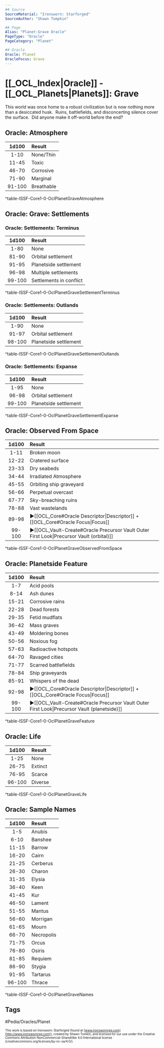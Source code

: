 ```yaml
---
## Source
SourceMaterial: "Ironsworn: Starforged"
SourceAuthor: "Shawn Tompkin"

## Page
Alias: "Planet:Grave Oracle"
PageType: "Oracle"
PageCategory: "Planet"

## Oracle
Oracle: Planet
OracleFocus: Grave
---
```

# [[_OCL_Index|Oracle]] - [[_OCL_Planets|Planets]]: Grave
This world was once home to a robust civilization but is now nothing more than a desiccated husk.  Ruins, battlefields, and disconcerting silence cover the surface.  Did anyone make it off-world before the end?

## Oracle: Atmosphere

| 1d100 | Result |
|:---:|:--- |
| 1-10 | None/Thin |
| 11-45 | Toxic |
| 46-70 | Corrosive |
| 71-90 | Marginal |
| 91-100 | Breathable |
^table-ISSF-Core1-0-OclPlanetGraveAtmosphere

## Oracle: Grave: Settlements
### Oracle: Settlements: Terminus
| 1d100 | Result |
|:---:|:--- |
| 1-80 | None |
| 81-90 | Orbital settlement |
| 91-95 | Planetside settlement |
| 96-98 | Multiple settlements |
| 99-100 | Settlements in conflict |
^table-ISSF-Core1-0-OclPlanetGraveSettlementTerminus

### Oracle: Settlements: Outlands
| 1d100 | Result |
|:---:|:--- |
| 1-90 | None |
| 91-97 | Orbital settlement |
| 98-100 | Planetside settlement |
^table-ISSF-Core1-0-OclPlanetGraveSettlementOutlands

### Oracle: Settlements: Expanse
| 1d100 | Result |
|:---:|:--- |
| 1-95 | None |
| 96-98 | Orbital settlement |
| 99-100 | Planetside settlement |
^table-ISSF-Core1-0-OclPlanetGraveSettlementExpanse

## Oracle: Observed From Space
| 1d100 | Result |
|:---:|:--- |
| 1-11 | Broken moon |
| 12-22 | Cratered surface |
| 23-33 | Dry seabeds |
| 34-44 | Irradiated Atmosphere |
| 45-55 | Orbiting ship graveyard |
| 56-66 | Perpetual overcast |
| 67-77 | Sky-breaching ruins |
| 78-88 | Vast wastelands |
| 89-98 | ▶[[OCL_Core#Oracle Descriptor\|Descriptor]] + [[OCL_Core#Oracle Focus\|Focus]] |
| 99-100 | ▶[[OCL_Vault-Create#Oracle Precursor Vault Outer First Look\|Precursor Vault (orbital)]] |
^table-ISSF-Core1-0-OclPlanetGraveObservedFromSpace

## Oracle: Planetside Feature
| 1d100 | Result |
|:---:|:--- |
| 1-7 | Acid pools |
| 8-14 | Ash dunes |
| 15-21 | Corrosive rains |
| 22-28 | Dead forests |
| 29-35 | Fetid mudflats |
| 36-42 | Mass graves |
| 43-49 | Moldering bones |
| 50-56 | Noxious fog |
| 57-63 | Radioactive hotspots |
| 64-70 | Ravaged cities |
| 71-77 | Scarred battlefields |
| 78-84 | Ship graveyards |
| 85-91 | Whispers of the dead |
| 92-98 | ▶[[OCL_Core#Oracle Descriptor\|Descriptor]] + [[OCL_Core#Oracle Focus\|Focus]] |
| 99-100 | ▶[[OCL_Vault-Create#Oracle Precursor Vault Outer First Look\|Precursor Vault (planetside)]] |
^table-ISSF-Core1-0-OclPlanetGraveFeature

## Oracle: Life
| 1d100 | Result |
|:---:|:--- |
| 1-25 | None |
| 26-75 | Extinct |
| 76-95 | Scarce |
| 96-100 | Diverse |
^table-ISSF-Core1-0-OclPlanetGraveLife

## Oracle: Sample Names
| 1d100 | Result |
|:---:|:--- |
| 1-5 | Anubis |
| 6-10 | Banshee |
| 11-15 | Barrow |
| 16-20 | Cairn |
| 21-25 | Cerberus |
| 26-30 | Charon |
| 31-35 | Elysia |
| 36-40 | Keen |
| 41-45 | Kur |
| 46-50 | Lament |
| 51-55 | Mantus |
| 56-60 | Morrigan |
| 61-65 | Mourn |
| 66-70 | Necropolis |
| 71-75 | Orcus |
| 76-80 | Osiris |
| 81-85 | Requiem |
| 86-90 | Stygia |
| 91-95 | Tartarus |
| 96-100 | Thrace |
^table-ISSF-Core1-0-OclPlanetGraveNames


## Tags
#Pedia/Oracles/Planet 

<font size=-2>This work is based on Ironsworn: Starforged (found at [www.ironswornrpg.com](http://www.ironswornrpg.com)), created by Shawn Tomkin, and licensed for our use under the Creative Commons Attribution-NonCommercial-ShareAlike 4.0 International license  (creativecommons.org/licenses/by-nc-sa/4.0/).</font>